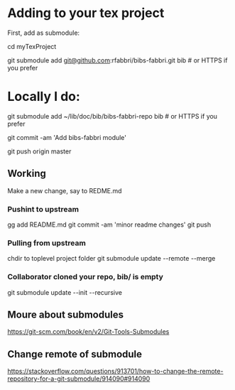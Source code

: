# Adding to your tex project


First, add as submodule:


cd myTexProject


git submodule add git@github.com:rfabbri/bibs-fabbri.git bib  # or HTTPS if you prefer

# Locally I do: 

git submodule add ~/lib/doc/bib/bibs-fabbri-repo bib  # or HTTPS if you prefer


git commit -am 'Add bibs-fabbri module'

git push origin master

## Working

Make a new change, say to REDME.md

### Pushint to upstream

gg add README.md
git commit -am 'minor readme changes'
git push

### Pulling from upstream

chdir to toplevel project folder
git submodule update --remote --merge

### Collaborator cloned your repo, bib/ is empty

git submodule update --init --recursive

## Moure about submodules

https://git-scm.com/book/en/v2/Git-Tools-Submodules

## Change remote of submodule
https://stackoverflow.com/questions/913701/how-to-change-the-remote-repository-for-a-git-submodule/914090#914090

